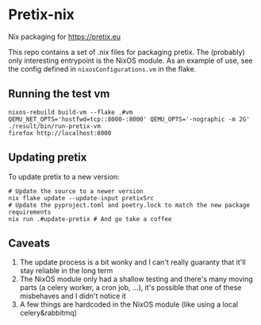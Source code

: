 # Pretix-nix

Nix packaging for https://pretix.eu

This repo contains a set of .nix files for packaging pretix.
The (probably) only interesting entrypoint is the NixOS module.
As an example of use, see the config defined in `nixosConfigurations.vm` in the flake.

## Running the test vm

```shell
nixos-rebuild build-vm --flake .#vm
QEMU_NET_OPTS='hostfwd=tcp::8000-:8000' QEMU_OPTS='-nographic -m 2G' ./result/bin/run-pretix-vm
firefox http://localhost:8000
```

## Updating pretix

To update pretix to a new version:

```shell
# Update the source to a newer version
nix flake update --update-input pretixSrc
# Update the pyproject.toml and poetry.lock to match the new package requirements
nix run .#update-pretix # And go take a coffee
```

## Caveats

1. The update process is a bit wonky and I can't really guaranty that it'll stay reliable in the long term
2. The NixOS module only had a shallow testing and there's many moving parts (a celery worker, a cron job, …), it's possible that one of these misbehaves and I didn't notice it
3. A few things are hardcoded in the NixOS module (like using a local celery&rabbitmq)
